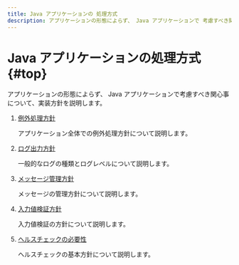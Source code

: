 ```yaml
---
title: Java アプリケーションの 処理方式
description: アプリケーションの形態によらず、 Java アプリケーションで 考慮すべき関心事について、実装方針を説明します。
---
```


# Java アプリケーションの処理方式 {#top}

アプリケーションの形態によらず、 Java アプリケーションで考慮すべき関心事について、実装方針を説明します。

1. [例外処理方針](exception-handling-policy.md)

    アプリケーション全体での例外処理方針について説明します。

1. [ログ出力方針](logging-policy.md)

    一般的なログの種類とログレベルについて説明します。

1. [メッセージ管理方針](message-management-policy.md)

    メッセージの管理方針について説明します。

1. [入力値検証方針](input-validation-policy.md)

    入力値検証の方針について説明します。

1. [ヘルスチェックの必要性](health-check-necessity.md)

    ヘルスチェックの基本方針について説明します。
